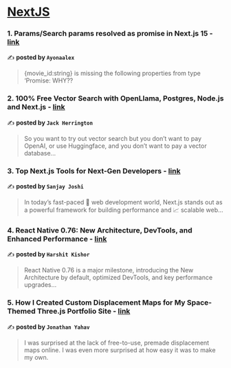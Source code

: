 
<h1><a href=https://medium.com/tag/nextjs/recommended target="_blank" rel="noopener noreferrer">NextJS</a></h1>
<h3>1. Params/Search params resolved as promise in Next.js 15 - <a href="https://medium.com/@ayonaalex2/params-search-params-resolved-as-promise-in-next-js-15-444317307481" target="_blank" rel="noopener noreferrer">link</a></h3>

✍️ **posted by `Ayonaalex`**

<blockquote>{movie_id:string} is missing the following properties from type ‘Promise<any>: WHY??</blockquote>

<h3>2. 100% Free Vector Search with OpenLlama, Postgres, Node.js and Next.js - <a href="https://medium.com/javascript-in-plain-english/100-free-vector-search-with-openllama-postgres-nodejs-and-nextjs-e496856766f7" target="_blank" rel="noopener noreferrer">link</a></h3>

✍️ **posted by `Jack Herrington`**

<blockquote>So you want to try out vector search but you don’t want to pay OpenAI, or use Huggingface, and you don’t want to pay a vector database…</blockquote>

<h3>3. Top Next.js Tools for Next-Gen Developers - <a href="https://medium.com/@sanjay_joshi/top-next-js-tools-for-next-gen-developers-4b536c657f6a" target="_blank" rel="noopener noreferrer">link</a></h3>

✍️ **posted by `Sanjay Joshi`**

<blockquote>In today’s fast-paced 🚀 web development world, Next.js stands out as a powerful framework for building performance and 📈 scalable web…</blockquote>

<h3>4. React Native 0.76: New Architecture, DevTools, and Enhanced Performance - <a href="https://medium.com/@harshitkishor2/react-native-0-76-new-architecture-devtools-and-enhanced-performance-4b297b4c8302" target="_blank" rel="noopener noreferrer">link</a></h3>

✍️ **posted by `Harshit Kishor`**

<blockquote>React Native 0.76 is a major milestone, introducing the New Architecture by default, optimized DevTools, and key performance upgrades…</blockquote>

<h3>5. How I Created Custom Displacement Maps for My Space-Themed Three.js Portfolio Site - <a href="https://medium.com/javascript-in-plain-english/how-i-created-custom-displacement-maps-for-my-space-themed-three-js-portfolio-site-642b52700941" target="_blank" rel="noopener noreferrer">link</a></h3>

✍️ **posted by `Jonathan Yahav`**

<blockquote>I was surprised at the lack of free-to-use, premade displacement maps online. I was even more surprised at how easy it was to make my own.</blockquote>

